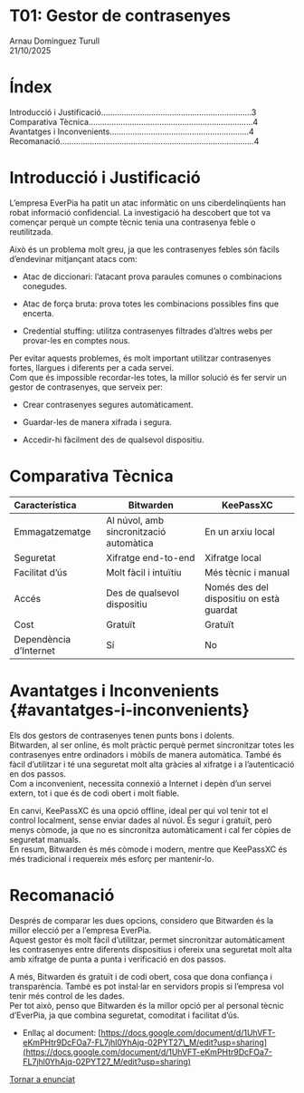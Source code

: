 # **T01: Gestor de contrasenyes**

Arnau Domínguez Turull  
21/10/2025

# **Índex**

Introducció i Justificació…………………………………………………………3  
Comparativa Tècnica………………………………………………………………4  
Avantatges i Inconvenients…….………………………………………………4  
Recomanació…………………………………………...…………………………….4

# **Introducció i Justificació** 

L’empresa EverPia ha patit un atac informàtic on uns ciberdelinqüents han robat informació confidencial. La investigació ha descobert que tot va començar perquè un compte tècnic tenia una contrasenya feble o reutilitzada.

Això és un problema molt greu, ja que les contrasenyes febles són fàcils d’endevinar mitjançant atacs com:

* Atac de diccionari: l’atacant prova paraules comunes o combinacions conegudes.

* Atac de força bruta: prova totes les combinacions possibles fins que encerta.

* Credential stuffing: utilitza contrasenyes filtrades d’altres webs per provar-les en comptes nous.

Per evitar aquests problemes, és molt important utilitzar contrasenyes fortes, llargues i diferents per a cada servei.  
Com que és impossible recordar-les totes, la millor solució és fer servir un gestor de contrasenyes, que serveix per:

* Crear contrasenyes segures automàticament.

* Guardar-les de manera xifrada i segura.

* Accedir-hi fàcilment des de qualsevol dispositiu.

# **Comparativa Tècnica**

| Característica | Bitwarden | KeePassXC |
| :---- | ----- | ----- |
| Emmagatzematge  | Al núvol, amb sincronització automàtica | En un arxiu local |
| Seguretat | Xifratge end-to-end | Xifratge local |
| Facilitat d’ús | Molt fàcil i intuïtiu | Més tècnic i manual |
| Accés | Des de qualsevol dispositiu | Només des del dispositiu on està guardat |
| Cost | Gratuït | Gratuït |
| Dependència d’Internet | Sí | No |

# **Avantatges i Inconvenients** {#avantatges-i-inconvenients}

Els dos gestors de contrasenyes tenen punts bons i dolents.  
Bitwarden, al ser online, és molt pràctic perquè permet sincronitzar totes les contrasenyes entre ordinadors i mòbils de manera automàtica. També és fàcil d’utilitzar i té una seguretat molt alta gràcies al xifratge i a l’autenticació en dos passos.  
Com a inconvenient, necessita connexió a Internet i depèn d’un servei extern, tot i que és de codi obert i molt fiable.

En canvi, KeePassXC és una opció offline, ideal per qui vol tenir tot el control localment, sense enviar dades al núvol. És segur i gratuït, però menys còmode, ja que no es sincronitza automàticament i cal fer còpies de seguretat manuals.  
En resum, Bitwarden és més còmode i modern, mentre que KeePassXC és més tradicional i requereix més esforç per mantenir-lo.

# **Recomanació**

Després de comparar les dues opcions, considero que Bitwarden és la millor elecció per a l’empresa EverPia.  
Aquest gestor és molt fàcil d’utilitzar, permet sincronitzar automàticament les contrasenyes entre diferents dispositius i ofereix una seguretat molt alta amb xifratge de punta a punta i verificació en dos passos.

A més, Bitwarden és gratuït i de codi obert, cosa que dona confiança i transparència. També es pot instal·lar en servidors propis si l’empresa vol tenir més control de les dades.  
Per tot això, penso que Bitwarden és la millor opció per al personal tècnic d’EverPia, ja que combina seguretat, comoditat i facilitat d’ús.

- Enllaç al document: [https://docs.google.com/document/d/1UhVFT-eKmPHtr9DcFOa7-FL7jhl0YhAjq-02PYT27\_M/edit?usp=sharing](https://docs.google.com/document/d/1UhVFT-eKmPHtr9DcFOa7-FL7jhl0YhAjq-02PYT27_M/edit?usp=sharing) 

[Tornar a enunciat](README.md)
